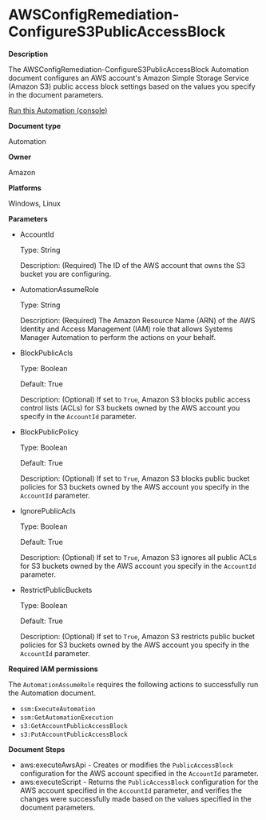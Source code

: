 # AWSConfigRemediation\-ConfigureS3PublicAccessBlock<a name="automation-aws-block-public-s3"></a>

**Description**

The AWSConfigRemediation\-ConfigureS3PublicAccessBlock Automation document configures an AWS account's Amazon Simple Storage Service \(Amazon S3\) public access block settings based on the values you specify in the document parameters\.

[Run this Automation \(console\)](https://console.aws.amazon.com/systems-manager/automation/execute/AWSConfigRemediation-ConfigureS3PublicAccessBlock)

**Document type**

Automation

**Owner**

Amazon

**Platforms**

Windows, Linux

**Parameters**
+ AccountId

  Type: String

  Description: \(Required\) The ID of the AWS account that owns the S3 bucket you are configuring\.
+ AutomationAssumeRole

  Type: String

  Description: \(Required\) The Amazon Resource Name \(ARN\) of the AWS Identity and Access Management \(IAM\) role that allows Systems Manager Automation to perform the actions on your behalf\.
+ BlockPublicAcls

  Type: Boolean

  Default: True

  Description: \(Optional\) If set to `True`, Amazon S3 blocks public access control lists \(ACLs\) for S3 buckets owned by the AWS account you specify in the `AccountId` parameter\.
+ BlockPublicPolicy

  Type: Boolean

  Default: True

  Description: \(Optional\) If set to `True`, Amazon S3 blocks public bucket policies for S3 buckets owned by the AWS account you specify in the `AccountId` parameter\.
+ IgnorePublicAcls

  Type: Boolean

  Default: True

  Description: \(Optional\) If set to `True`, Amazon S3 ignores all public ACLs for S3 buckets owned by the AWS account you specify in the `AccountId` parameter\.
+ RestrictPublicBuckets

  Type: Boolean

  Default: True

  Description: \(Optional\) If set to `True`, Amazon S3 restricts public bucket policies for S3 buckets owned by the AWS account you specify in the `AccountId` parameter\.

**Required IAM permissions**

The `AutomationAssumeRole` requires the following actions to successfully run the Automation document\.
+ `ssm:ExecuteAutomation`
+ `ssm:GetAutomationExecution`
+ `s3:GetAccountPublicAccessBlock`
+ `s3:PutAccountPublicAccessBlock`

**Document Steps**
+ aws:executeAwsApi \- Creates or modifies the `PublicAccessBlock` configuration for the AWS account specified in the `AccountId` parameter\.
+ aws:executeScript \- Returns the `PublicAccessBlock` configuration for the AWS account specified in the `AccountId` parameter, and verifies the changes were successfully made based on the values specified in the document parameters\.